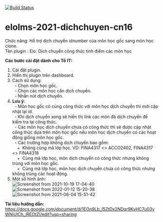 [![Build Status](https://travis-ci.org/danielneis/moodle-block_elo_transfer_course_grade_formula.svg?branch=master)](https://travis-ci.org/danielneis/moodle-block_elo_transfer_course_grade_formula)
#  elolms-2021-dichchuyen-cn16
Chức năng: Hỗ trợ dịch chuyển idnumber của môn học gốc sang môn học clone.  
Tên plugin : Elo: Dịch chuyển công thức tính điểm các môn học

**Các bước cài đặt dành cho Tổ IT:**    
1. Cài đặt plugin.
2. Hiển thị plugin trên dashboard.
3. Cách sử dụng:  
  &nbsp;&nbsp;- Chọn môn học gốc.     
  &nbsp;&nbsp;- Chọn các môn học cần dịch chuyển.   
  &nbsp;&nbsp;- Nhấn nút dịch chuyển.   
4. **Lưu ý**:  
  &nbsp;&nbsp;- Môn học gốc có cùng công thức với môn học dịch chuyển thì mới cập nhật lại id.  
  &nbsp;&nbsp;- Khi dịch chuyển xong sẽ hiển thị link các môn đã dịch chuyển để kiểm tra lại công thức.   
  &nbsp;&nbsp;- Các môn học dịch chuyển chưa có công thức thì sẽ được cập nhật công thức dựa trên môn học gốc nếu môn học dịch chuyển có các hoạt động giống môn học gốc.     
  &nbsp;&nbsp;- Các trường hợp không dịch chuyển bao gồm:      
    &nbsp;&nbsp;&nbsp;&nbsp;+&nbsp;&nbsp;Không cùng mã lớp học. VD: FINA4317 <> ACCO2402, FINA4317 <> FINA4318  
    &nbsp;&nbsp;&nbsp;&nbsp;+&nbsp;&nbsp;Cùng mã lớp học, môn dịch chuyển có công thức nhưng không trùng với môn học gốc.    
    &nbsp;&nbsp;&nbsp;&nbsp;+&nbsp;&nbsp;Cùng mã lớp học, môn học dịch chuyển chưa có công thức nhưng không trùng các hoạt động.
 5. Một số hình ảnh:  
 ![Screenshot from 2021-10-19 17-04-40](https://user-images.githubusercontent.com/32034702/137889431-b44a6e10-f619-4714-8a5d-e88b3a1b2973.png)
 ![Screenshot from 2022-01-12 15-20-38](https://user-images.githubusercontent.com/32034702/149090602-2233e7b6-3d1f-4d8e-a0cd-e4577f21c8dc.png)
 ![Screenshot from 2021-06-04 15-51-42](https://user-images.githubusercontent.com/32034702/120774765-cb10e300-c54c-11eb-84bd-28e5ac3b4428.png)  
    
**Tài liệu hướng dẫn:** https://docs.google.com/document/d/1EOn9Lb_I5ZtDx2NDqr9KvHC7u03yWNiUlCh_lREOtZI/edit?usp=sharing
